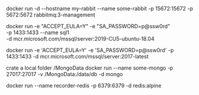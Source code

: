 docker run -d --hostname my-rabbit --name some-rabbit -p 15672:15672 -p 5672:5672 rabbitmq:3-management

docker run -e "ACCEPT_EULA=Y" -e "SA_PASSWORD=p@ssw0rd" \
   -p 1433:1433 --name sql1 \
   -d mcr.microsoft.com/mssql/server:2019-CU5-ubuntu-18.04
   
 docker run -e 'ACCEPT_EULA=Y' -e 'SA_PASSWORD=p@ssw0rd' -p 1433:1433 -d mcr.microsoft.com/mssql/server:2017-latest


crate a local folder /MongoData
docker run --name some-mongo -p 27017:27017 -v /MongoData:/data/db -d mongo

docker run --name recorder-redis -p 6379:6379 -d redis:alpine
